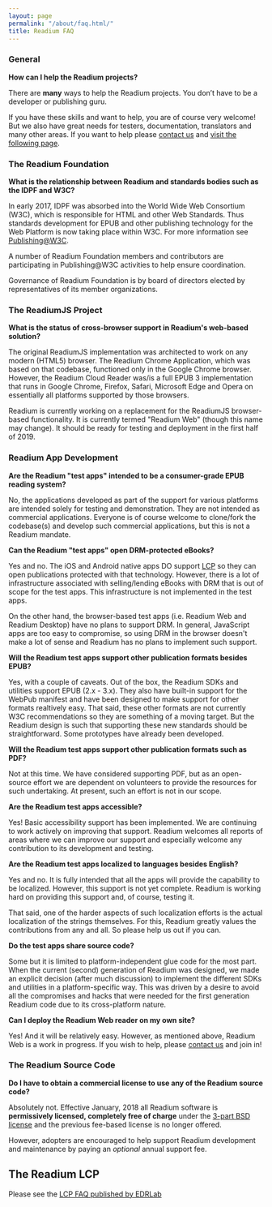 ```yaml
---
layout: page
permalink: "/about/faq.html/"
title: Readium FAQ
---
```

 

### General

**How can I help the Readium projects?**

There are **many** ways to help the Readium projects. You don’t have to be a developer or publishing guru.  

If you have these skills and want to help, you are of course very welcome!  But we also have great needs for testers, documentation, translators and many other areas.  If you want to help please [contact us](/contact/contact) and [visit the following page](/development/contributing/).

 

### The Readium Foundation

**What is the relationship between Readium and standards bodies such as the IDPF and W3C?**

In early 2017, IDPF  was absorbed into the World Wide Web Consortium (W3C), which is responsible for HTML and other Web Standards. Thus standards development for EPUB and other publishing technology for the Web Platform is now taking place within W3C. For more information see [Publishing@W3C](https://w3.org/publishing). 

A number of Readium Foundation members and contributors are participating in Publishing@W3C activities to help ensure coordination. 

Governance of Readium Foundation is by board of directors elected by representatives of its member organizations.



### The ReadiumJS Project

**What is the status of cross-browser support in Readium's web-based solution?**

The original ReadiumJS implementation was architected to work on any modern (HTML5) browser. The Readium Chrome Application, which  was based on that codebase, functioned only in the Google Chrome browser. However, the Readium Cloud Reader was/is a full EPUB 3 implementation that runs in Google Chrome, Firefox, Safari, Microsoft Edge and Opera on essentially all platforms supported by those browsers.  

Readium is currently working on a replacement for the ReadiumJS browser-based functionality. It is currently termed "Readium Web" (though this name may change). It should be ready for testing and deployment in the first half of 2019.  

### Readium App Development

**Are the Readium "test apps" intended to be a consumer-grade EPUB reading system?**

No, the applications developed as part of the support for various platforms are intended solely for testing and demonstration.  They are not intended as commercial applications.  Everyone is of course welcome to clone/fork the codebase(s) and develop such commercial applications, but this is not a Readium mandate.

**Can the Readium "test apps" open DRM-protected eBooks?**

Yes and no.  The iOS and Android native apps DO support [LCP](https://www.edrlab.org/readium/readium-lcp/) so they can open publications protected with that technology.  However, there is a lot of infrastructure associated with selling/lending eBooks with DRM that is out of scope for the test apps. This infrastructure is not implemented in the test apps.

On the other hand, the browser-based test apps (i.e. Readium Web and Readium Desktop) have no plans to support DRM.  In general, JavaScript apps are too easy to compromise, so using DRM in the browser doesn't make a lot of sense and Readium has no plans to implement such support.

**Will the Readium test apps support other publication formats besides EPUB?**

Yes, with a couple of caveats.  Out of the box, the Readium SDKs and utilities support EPUB (2.x - 3.x).  They also have built-in support for the WebPub manifest and have been designed to make support for other formats realtively easy.  That said, these other formats are not currently W3C recommendations so they are something of a moving target.  But the Readium design is such that supporting these new standards should be straightforward. Some prototypes have already been developed.

**Will the Readium test apps support other publication formats such as PDF?**

Not at this time. We have considered supporting PDF, but as an open-source effort we are dependent on volunteers to provide the resources for such undertaking.  At present, such an effort is not in our scope.

**Are the Readium test apps accessible?**

Yes! Basic accessibility support has been implemented.  We are continuing to work actively on improving that support.  Readium welcomes all reports of areas where we can improve our support and especially welcome any contribution to its development and testing.

**Are the Readium test apps localized to languages besides English?**

Yes and no.  It is fully intended that all the apps will provide the capability to be localized.  However, this support is not yet complete.  Readium is working hard on providing this support and, of course, testing it.

That said, one of the harder aspects of such localization efforts is the actual localization of the strings themselves.  For this, Readium greatly values the contributions from any and all.  So please help us out if you can.

**Do the test apps share source code?**

Some but it is limited to platform-independent glue code for the most part. When the current (second) generation of Readium was designed, we made an explicit decision (after much discussion) to implement the different SDKs and utilities in a platform-specific way.  This was driven by a desire to avoid all the compromises and hacks that were needed for the first generation Readium code due to its cross-platform nature.

**Can I deploy the Readium Web reader on my own site?**

Yes!  And it will be relatively easy.  However, as mentioned above, Readium Web is a work in progress.  If you wish to help, please [contact us](http://localhost:4000/contact/contact/) and join in!

### The Readium Source Code

**Do I have to obtain a commercial license to use any of the Readium source code?**

Absolutely not.  Effective January, 2018 all Readium software is **permissively licensed, completely free of charge** under the [3-part BSD license](https://github.com/readium/readium.github.io/blob/master/license.txt) and the previous fee-based license is no longer offered. 

However, adopters are encouraged to help support Readium development and maintenance by paying an _optional_ annual support fee. 

## The Readium LCP

Please see the [LCP FAQ published by EDRLab](https://www.edrlab.org/readium/readium-lcp/faq/)